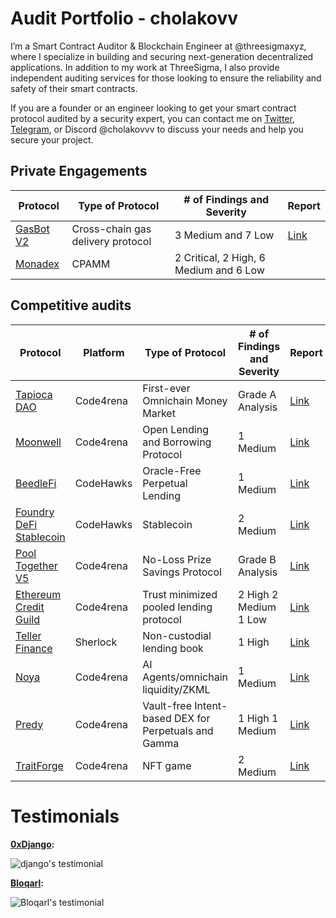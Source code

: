 # Audit Portfolio - cholakovv

I’m a Smart Contract Auditor & Blockchain Engineer at @threesigmaxyz, where I specialize in building and securing next-generation decentralized applications. In addition to my work at ThreeSigma, I also provide independent auditing services for those looking to ensure the reliability and safety of their smart contracts.

If you are a founder or an engineer looking to get your smart contract protocol audited by a security expert, you can contact me on [Twitter](https://twitter.com/cholakovvv), [Telegram](https://t.me/cholakovv), or Discord @cholakovvv to discuss your needs and help you secure your project.

## Private Engagements

| Protocol                             | Type of Protocol                  | # of Findings and Severity | Report                             |
| ------------------------------------ | --------------------------------- | -------------------------- | ---------------------------------- |
| [GasBot V2](https://www.gasbot.xyz/) | Cross-chain gas delivery protocol | 3 Medium and 7 Low         | [Link](./reports/solo/GasBotV2.md) |
| [Monadex](https://docs.monadex.exchange/) | CPAMM | 2 Critical, 2 High, 6 Medium and 6 Low         |  |

## Competitive audits

| Protocol                                                                                | Platform  | Type of Protocol                                     | # of Findings and Severity | Report                                                                             |
| --------------------------------------------------------------------------------------- | --------- | ---------------------------------------------------- | -------------------------- | ---------------------------------------------------------------------------------- |
| [Tapioca DAO](https://code4rena.com/audits/2023-07-tapioca-dao#top)                     | Code4rena | First-ever Omnichain Money Market                    | Grade A Analysis           | [Link](./reports/contests/Code4rena/RED-LOTUS-REACH/Tapioca.md)                    |
| [Moonwell](https://code4rena.com/audits/2023-07-moonwell#top)                           | Code4rena | Open Lending and Borrowing Protocol                  | 1 Medium                   | [Link](./reports/contests/Code4rena/RED-LOTUS-REACH/Moonwell.md)                   |
| [BeedleFi](https://www.codehawks.com/contests/clkbo1fa20009jr08nyyf9wbx)                | CodeHawks | Oracle-Free Perpetual Lending                        | 1 Medium                   | [Link](./reports/contests/CodeHawks/BeedleFi.md)                                   |
| [Foundry DeFi Stablecoin](https://www.codehawks.com/contests/cljx3b9390009liqwuedkn0m0) | CodeHawks | Stablecoin                                           | 2 Medium                   | [Link](./reports/contests/CodeHawks/FoundryDefiStablecoin.md)                      |
| [Pool Together V5](https://code4rena.com/audits/2023-08-pooltogether-v5-part-deux#top)  | Code4rena | No-Loss Prize Savings Protocol                       | Grade B Analysis           | [Link](./reports/contests/Code4rena/PoolTogetherV5.md)                             |
| [Ethereum Credit Guild](https://code4rena.com/audits/2023-12-ethereum-credit-guild#top) | Code4rena | Trust minimized pooled lending protocol              | 2 High 2 Medium 1 Low      | [Link](https://code4rena.com/audits/2023-12-ethereum-credit-guild)                 |
| [Teller Finance](https://audits.sherlock.xyz/contests/295)                              | Sherlock  | Non-custodial lending book                           | 1 High                     | [Link](https://github.com/sherlock-audit/2024-04-teller-finance-judging/issues/49) |
| [Noya](https://code4rena.com/audits/2024-04-noya#top)                                   | Code4rena | AI Agents/omnichain liquidity/ZKML                   | 1 Medium                   | [Link](https://code4rena.com/audits/2024-04-noya)                                  |
| [Predy](https://code4rena.com/audits/2024-05-predy#top)                                 | Code4rena | Vault-free Intent-based DEX for Perpetuals and Gamma | 1 High 1 Medium            | [Link](https://code4rena.com/reports/2024-05-predy)                               |
| [TraitForge](https://code4rena.com/audits/2024-07-traitforge)                           | Code4rena | NFT game                                            | 2 Medium                   | [Link](https://code4rena.com/audits/2024-07-traitforge)                            |


# Testimonials

**[0xDjango](https://x.com/0xDjangoOnChain):**

![django's testimonial](/testimonials/Django.png)

**[Bloqarl](https://x.com/TheBlockChainer):**

![Bloqarl's testimonial](/testimonials/Screenshot%202024-11-26%20at%2013.52.12.png)



